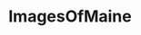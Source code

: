 ---
title: ImagesOfMaine
crosslinks:
- Maine
- EarthPorn
- pics
- itookapicture
- imagesofnetwork
- food
- trees
- whatsthisplant
- mildlyinteresting
- funny
- whatisthisthing
- SkyPorn
- aww
- mycology
- Fishing
- portlandme
- FoodPorn
- OldSchoolCool
- mainecoons
- CampingandHiking
---